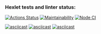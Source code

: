 ### Hexlet tests and linter status:
[![Actions Status](https://github.com/EugeneMK/frontend-project-lvl1/workflows/hexlet-check/badge.svg)](https://github.com/EugeneMK/frontend-project-lvl1/actions)
[![Maintainability](https://api.codeclimate.com/v1/badges/a99a88d28ad37a79dbf6/maintainability)](https://codeclimate.com/github/codeclimate/codeclimate/maintainability)
[![Node CI](https://github.com/EugeneMK/frontend-project-lvl1/actions/workflows/nodejs.yml/badge.svg)](https://github.com/EugeneMK/frontend-project-lvl1/actions/workflows/nodejs.yml)

[![asciicast](https://asciinema.org/a/PoHdIFovp1OAEIbOKbTS2Sll6.svg)](https://asciinema.org/a/PoHdIFovp1OAEIbOKbTS2Sll6)
[![asciicast](https://asciinema.org/a/jTHqveGfNR68HSEsRLJVgCnQn.svg)](https://asciinema.org/a/jTHqveGfNR68HSEsRLJVgCnQn)
[![asciicast](https://asciinema.org/a/reJbemoxEZ39Tq6lTxuV5O5mk.svg)](https://asciinema.org/a/reJbemoxEZ39Tq6lTxuV5O5mk)